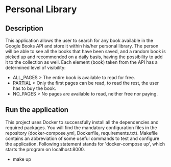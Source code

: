 # Personal Library

## Description
This application allows the user to search for any book available in the Google Books API and store it within his/her personal library. The person will be able to see all the books that have been saved, and a random book is picked up and recommended on a daily basis, having the possibility to add it to the collection as well. Each element (book) taken from the API has a determined level of visibility:
* ALL_PAGES > The entire book is available to read for free.
* PARTIAL > Only the first pages can be read, to read the rest, the user has to buy the book.
* NO_PAGES > No pages are available to read, neither free nor paying.

## Run the application
This project uses Docker to successfully install all the dependencies and required packages. You will find the mandatory configuration files in the repository (docker-compose.yml, Dockerfile, requirements.txt). Makefile contains an abbreviation of some useful commands to test and configure the application. Following statement stands for 'docker-compose up', which starts the program on localhost:8000.
* make up
